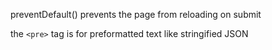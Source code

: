 <TimeStamp start="1:00" end="1:05">
  
  preventDefault() prevents the page from reloading on submit
  
</TimeStamp>

<TimeStamp start="2:10" end="2:20">
  
  the `<pre>` tag is for preformatted text like stringified JSON
  
</TimeStamp>

